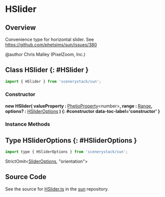 # HSlider

## Overview

Convenience type for horizontal slider.
See https://github.com/phetsims/sun/issues/380

@author Chris Malley (PixelZoom, Inc.)

## Class HSlider {: #HSlider }


```js
import { HSlider } from 'scenerystack/sun';
```
### Constructor

#### new HSlider( valueProperty : <span style="font-weight: 400;">[PhetioProperty](../axon/PhetioProperty.md)&lt;<span style="color: hsla(calc(var(--md-hue) + 180deg),80%,40%,1);">number</span>&gt;</span>, range : <span style="font-weight: 400;">[Range](../dot/Range.md)</span>, options? : <span style="font-weight: 400;">[HSliderOptions](../sun/HSlider.md#HSliderOptions)</span> ) {: #constructor data-toc-label='constructor' }

### Instance Methods





## Type HSliderOptions {: #HSliderOptions }


```js
import type { HSliderOptions } from 'scenerystack/sun';
```
StrictOmit&lt;[SliderOptions](../sun/Slider.md#SliderOptions), "orientation"&gt;



## Source Code

See the source for [HSlider.ts](https://github.com/phetsims/sun/blob/main/js/HSlider.ts) in the [sun](https://github.com/phetsims/sun) repository.
